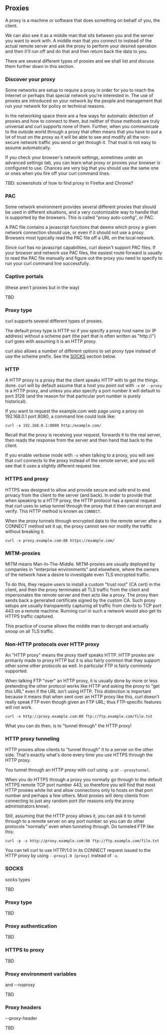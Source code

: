 ## Proxies

A proxy is a machine or software that does something on behalf of you, the
client.

We can also see it as a middle man that sits between you and the server you
want to work with. A middle man that you connect to instead of the actual
remote server and ask the proxy to perform your desired operation and then
it'll run off and do that and then return back the data to you.

There are several different types of proxies and we shall list and discuss
them further down in this section.

### Discover your proxy

Some networks are setup to require a proxy in order for you to reach the
Internet or perhaps that special network you're interested in. The use of
proxies are introduced on your network by the people and management that run
your network for policy or technical reasons.

In the networking space there are a few ways for automatic detection of
proxies and how to connect to them, but neither of those methods are truly
universal and curl supports none of them. Further, when you communicate to the
outside world through a proxy that often means that you have to put a lot of
trust on the proxy as it will be able to see and modify all the non-secure
network traffic you send or get through it. That trust is not easy to assume
automatically.

If you check your browser's network settings, sometimes under an advanced
settings tab, you can learn what proxy or proxies your browser is configured
to use. Chances are very big that you should use the same one or ones when you
fire off your curl command lines.

TBD: screenshots of how to find proxy in Firefox and Chrome?

### PAC

Some network environment provides several different proxies that should be
used in different situations, and a very customizable way to handle that is
supported by the browsers. This is called "proxy auto-config", or PAC.

A PAC file contains a javascript functions that deems which proxy a given
network connection should use, or even if it should not use a proxy. Browsers
most typically read the PAC file off a URL on the local network.

Since curl has no javascript capabilities, curl doesn't support PAC files. If
your browser and network use PAC files, the easiest route forward is usually
to read the PAC file manually and figure out the proxy you need to specify to
run your curl command line successfully.

### Captive portals

(these aren't proxies but in the way)

TBD

### Proxy type

curl supports several different types of proxies.

The default proxy type is HTTP so if you specify a proxy host name (or IP
address) without a scheme part (the part that is often written as "http://")
curl goes with assuming it is an HTTP proxy.

curl also allows a number of different options to set proxy type instead of
use the scheme prefix. See the [SOCKS](#socks) section below.

### HTTP

A HTTP proxy is a proxy that the client speaks HTTP with to get the things
done. curl will by default assume that a host you point out with `-x` or
`--proxy` is a HTTP proxy, and unless you also specify a port number it will
default to port 3128 (and the reason for that particular port number is purely
historical).

If you want to request the example.com web page using a proxy on 192.168.0.1
port 8080, a command line could look like:

    curl -x 192.168.0.1:8080 http:/example.com/

Recall that the proxy is receiving your request, forwards it to the real
server, then reads the response from the server and then hand that back to the
client.

If you enable verbose mode with `-v` when talking to a proxy, you will see
that curl connects to the proxy instead of the remote server, and you will see
that it uses a slightly different request line.

### HTTPS and proxy

HTTPS was designed to allow and provide secure and safe end to end privacy
from the client to the server (and back). In order to provide that when
speaking to a HTTP proxy, the HTTP protocol has a special request that curl
uses to setup tunnel through the proxy that it then can encrypt and
verify. This HTTP method is known as `CONNECT`.

When the proxy tunnels through encrypted data to the remote server after a
CONNECT method set it up, the proxy cannot see nor modify the traffic without
breaking it.

    curl -x proxy.example.com:80 https://example.com/

### MITM-proxies

MITM means Man-In-The-Middle. MITM-proxies are usually deployed by companies
in "enterprise environments" and elsewhere, where the owners of the network
have a desire to investigate even TLS encrypted traffic.

To do this, they require users to install a custom "trust root" (CA cert) in
the client, and then the proxy terminates all TLS traffic from the client and
impersonates the remote server and then acts like a proxy. The proxy then
sends back a generated certificate signed by the custom CA. Such proxy setups
are usually transparently capturing all traffic from clients to TCP port 443
on a remote machine. Running curl in such a network would also get its HTTPS
traffic captured.

This practice of course allows the middle man to decrypt and actually snoop on
all TLS traffic.

### Non-HTTP protocols over HTTP proxy

An "HTTP proxy" means the proxy itself speaks HTTP. HTTP proxies are primarily
made to proxy HTTP but it is also fairly common that they support other some
other protocols as well. In particular FTP is fairly commonly supported.

When talking FTP "over" an HTTP proxy, it is usually done by more or less
pretending the other protocol works like HTTP and asking the proxy to "get
this URL" even if the URL isn't using HTTP. This distinction is important
because it means that when sent over an HTTP proxy like this, curl doesn't
really speak FTP even though given an FTP URL; thus FTP-specific features will
not work.

    curl -x http://proxy.example.com:80 ftp://ftp.example.com/file.txt

What you can do then, is to "tunnel through" the HTTP proxy!

### HTTP proxy tunneling

HTTP proxies allow clients to "tunnel through" it to a server on the other
side. That's exactly what's done every time you use HTTPS through the HTTP
proxy.

You tunnel through an HTTP proxy with curl using `-p` or `--proxytunnel`.

When you do HTTPS through a proxy you normally go through to the default HTTPS
remote TCP port number 443, so therefore you will find that most HTTP proxies
white list and allow connections only to hosts on that port number and perhaps
a few others. Most proxies will deny clients from connecting to just any
random port (for reasons only the proxy administrators know).

Still, assuming that the HTTP proxy allows it, you can ask it to tunnel
through to a remote server on any port number so you can do other protocols
"normally" even when tunneling through. Do tunneled FTP like this:

    curl -p -x http://proxy.example.com:80 ftp://ftp.example.com/file.txt

You can tell curl to use HTTP/1.0 in its CONNECT request issued to the HTTP
proxy by using `--proxy1.0 [proxy]` instead of `-x`.

### SOCKS

socks types

TBD

### Proxy type

TBD

### Proxy authentication

TBD

### HTTPS to proxy

TBD

### Proxy environment variables

and --noproxy

TBD

### Proxy headers

--proxy-header

TBD